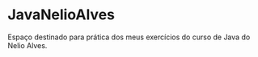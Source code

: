 # JavaNelioAlves
Espaço destinado para prática dos meus exercícios do curso de Java do Nelio Alves.
